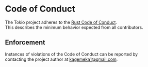 # Code of Conduct

The Tokio project adheres to the [Rust Code of Conduct](https://www.rust-lang.org/policies/code-of-conduct). \
This describes the minimum behavior expected from all contributors.

## Enforcement

Instances of violations of the Code of Conduct can be reported by contacting the project author at [kagemeka1@gmail.com](mailto:kagemeka1@gmail.com).
